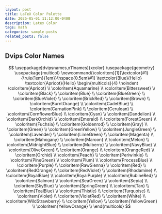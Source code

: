 ```yaml
---
layout: post
title: LaTeX Color Palette
date: 2025-05-01 11:12:00-0400
description: Latex Color
tags: math
categories: sample-posts
related_posts: false
---
```


## Dvips Color Names

$$
    \usepackage[dvipsnames,x11names]{xcolor}
    \usepackage{geometry}
    \usepackage{multicol}
    \newcommand{\coloritem}[1]{\textcolor{#1}{\rule{1em}{1em}}\hspace{0.5em}#1}
    \textcolor{Blue}{Hello}
    \textcolor{Apricot}{Hello}
    \begin{multicols}{4}
        \noindent
        \coloritem{Apricot} \\ \coloritem{Aquamarine} \\ \coloritem{Bittersweet} \\ \coloritem{Black} \\
        \coloritem{Blue} \\ \coloritem{BlueGreen} \\ \coloritem{BlueViolet} \\ \coloritem{BrickRed} \\
        \coloritem{Brown} \\ \coloritem{BurntOrange} \\ \coloritem{CadetBlue} \\ \coloritem{CarnationPink} \\
        \coloritem{Cerulean} \\ \coloritem{CornflowerBlue} \\ \coloritem{Cyan} \\ \coloritem{Dandelion} \\
        \coloritem{DarkOrchid} \\ \coloritem{Emerald} \\ \coloritem{ForestGreen} \\ \coloritem{Fuchsia} \\
        \coloritem{Goldenrod} \\ \coloritem{Gray} \\ \coloritem{Green} \\ \coloritem{GreenYellow} \\
        \coloritem{JungleGreen} \\ \coloritem{Lavender} \\ \coloritem{LimeGreen} \\ \coloritem{Magenta} \\
        \coloritem{Mahogany} \\ \coloritem{Maroon} \\ \coloritem{Melon} \\ \coloritem{MidnightBlue} \\
        \coloritem{Mulberry} \\ \coloritem{NavyBlue} \\ \coloritem{OliveGreen} \\ \coloritem{Orange} \\
        \coloritem{OrangeRed} \\ \coloritem{Orchid} \\ \coloritem{Peach} \\ \coloritem{Periwinkle} \\
        \coloritem{PineGreen} \\ \coloritem{Plum} \\ \coloritem{ProcessBlue} \\ \coloritem{Purple} \\
        \coloritem{RawSienna} \\ \coloritem{Red} \\ \coloritem{RedOrange} \\ \coloritem{RedViolet} \\
        \coloritem{Rhodamine} \\ \coloritem{RoyalBlue} \\ \coloritem{RoyalPurple} \\ \coloritem{RubineRed} \\
        \coloritem{Salmon} \\ \coloritem{SeaGreen} \\ \coloritem{Sepia} \\ \coloritem{SkyBlue} \\
        \coloritem{SpringGreen} \\ \coloritem{Tan} \\ \coloritem{TealBlue} \\ \coloritem{Thistle} \\
        \coloritem{Turquoise} \\ \coloritem{Violet} \\ \coloritem{VioletRed} \\ \coloritem{White} \\
        \coloritem{WildStrawberry} \\ \coloritem{Yellow} \\ \coloritem{YellowGreen} \\ \coloritem{YellowOrange} \\
    \end{multicols}
$$
